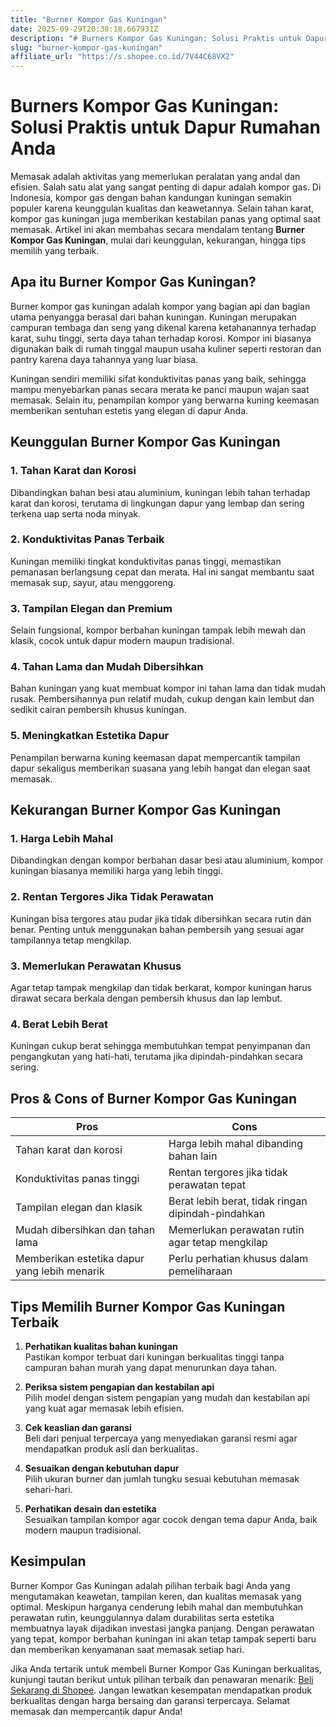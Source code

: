 ```yaml
---
title: "Burner Kompor Gas Kuningan"
date: 2025-09-29T20:38:18.667931Z
description: "# Burners Kompor Gas Kuningan: Solusi Praktis untuk Dapur Rumahan Anda..."
slug: "burner-kompor-gas-kuningan"
affiliate_url: "https://s.shopee.co.id/7V44C68VX2"
---
```

# Burners Kompor Gas Kuningan: Solusi Praktis untuk Dapur Rumahan Anda

Memasak adalah aktivitas yang memerlukan peralatan yang andal dan efisien. Salah satu alat yang sangat penting di dapur adalah kompor gas. Di Indonesia, kompor gas dengan bahan kandungan kuningan semakin populer karena keunggulan kualitas dan keawetannya. Selain tahan karat, kompor gas kuningan juga memberikan kestabilan panas yang optimal saat memasak. Artikel ini akan membahas secara mendalam tentang **Burner Kompor Gas Kuningan**, mulai dari keunggulan, kekurangan, hingga tips memilih yang terbaik.

## Apa itu Burner Kompor Gas Kuningan?

Burner kompor gas kuningan adalah kompor yang bagian api dan bagian utama penyangga berasal dari bahan kuningan. Kuningan merupakan campuran tembaga dan seng yang dikenal karena ketahanannya terhadap karat, suhu tinggi, serta daya tahan terhadap korosi. Kompor ini biasanya digunakan baik di rumah tinggal maupun usaha kuliner seperti restoran dan pantry karena daya tahannya yang luar biasa.

Kuningan sendiri memiliki sifat konduktivitas panas yang baik, sehingga mampu menyebarkan panas secara merata ke panci maupun wajan saat memasak. Selain itu, penampilan kompor yang berwarna kuning keemasan memberikan sentuhan estetis yang elegan di dapur Anda. 

## Keunggulan Burner Kompor Gas Kuningan

### 1. **Tahan Karat dan Korosi**

Dibandingkan bahan besi atau aluminium, kuningan lebih tahan terhadap karat dan korosi, terutama di lingkungan dapur yang lembap dan sering terkena uap serta noda minyak.

### 2. **Konduktivitas Panas Terbaik**

Kuningan memiliki tingkat konduktivitas panas tinggi, memastikan pemanasan berlangsung cepat dan merata. Hal ini sangat membantu saat memasak sup, sayur, atau menggoreng.

### 3. **Tampilan Elegan dan Premium**

Selain fungsional, kompor berbahan kuningan tampak lebih mewah dan klasik, cocok untuk dapur modern maupun tradisional.

### 4. **Tahan Lama dan Mudah Dibersihkan**

Bahan kuningan yang kuat membuat kompor ini tahan lama dan tidak mudah rusak. Pembersihannya pun relatif mudah, cukup dengan kain lembut dan sedikit cairan pembersih khusus kuningan.

### 5. **Meningkatkan Estetika Dapur**

Penampilan berwarna kuning keemasan dapat mempercantik tampilan dapur sekaligus memberikan suasana yang lebih hangat dan elegan saat memasak.

## Kekurangan Burner Kompor Gas Kuningan

### 1. **Harga Lebih Mahal**

Dibandingkan dengan kompor berbahan dasar besi atau aluminium, kompor kuningan biasanya memiliki harga yang lebih tinggi.

### 2. **Rentan Tergores Jika Tidak Perawatan**

Kuningan bisa tergores atau pudar jika tidak dibersihkan secara rutin dan benar. Penting untuk menggunakan bahan pembersih yang sesuai agar tampilannya tetap mengkilap.

### 3. **Memerlukan Perawatan Khusus**

Agar tetap tampak mengkilap dan tidak berkarat, kompor kuningan harus dirawat secara berkala dengan pembersih khusus dan lap lembut.

### 4. **Berat Lebih Berat**

Kuningan cukup berat sehingga membutuhkan tempat penyimpanan dan pengangkutan yang hati-hati, terutama jika dipindah-pindahkan secara sering.

## Pros & Cons of Burner Kompor Gas Kuningan

| **Pros** | **Cons** |
|---|---|
| Tahan karat dan korosi | Harga lebih mahal dibanding bahan lain |
| Konduktivitas panas tinggi | Rentan tergores jika tidak perawatan tepat |
| Tampilan elegan dan klasik | Berat lebih berat, tidak ringan dipindah-pindahkan |
| Mudah dibersihkan dan tahan lama | Memerlukan perawatan rutin agar tetap mengkilap |
| Memberikan estetika dapur yang lebih menarik | Perlu perhatian khusus dalam pemeliharaan |

## Tips Memilih Burner Kompor Gas Kuningan Terbaik

1. **Perhatikan kualitas bahan kuningan**  
Pastikan kompor terbuat dari kuningan berkualitas tinggi tanpa campuran bahan murah yang dapat menurunkan daya tahan.

2. **Periksa sistem pengapian dan kestabilan api**  
Pilih model dengan sistem pengapian yang mudah dan kestabilan api yang kuat agar memasak lebih efisien.

3. **Cek keaslian dan garansi**  
Beli dari penjual terpercaya yang menyediakan garansi resmi agar mendapatkan produk asli dan berkualitas.

4. **Sesuaikan dengan kebutuhan dapur**  
Pilih ukuran burner dan jumlah tungku sesuai kebutuhan memasak sehari-hari.

5. **Perhatikan desain dan estetika**  
Sesuaikan tampilan kompor agar cocok dengan tema dapur Anda, baik modern maupun tradisional.

## Kesimpulan

Burner Kompor Gas Kuningan adalah pilihan terbaik bagi Anda yang mengutamakan keawetan, tampilan keren, dan kualitas memasak yang optimal. Meskipun harganya cenderung lebih mahal dan membutuhkan perawatan rutin, keunggulannya dalam durabilitas serta estetika membuatnya layak dijadikan investasi jangka panjang. Dengan perawatan yang tepat, kompor berbahan kuningan ini akan tetap tampak seperti baru dan memberikan kenyamanan saat memasak setiap hari.

Jika Anda tertarik untuk membeli Burner Kompor Gas Kuningan berkualitas, kunjungi tautan berikut untuk pilihan terbaik dan penawaran menarik: [Beli Sekarang di Shopee](https://s.shopee.co.id/7V44C68VX2). Jangan lewatkan kesempatan mendapatkan produk berkualitas dengan harga bersaing dan garansi terpercaya. Selamat memasak dan mempercantik dapur Anda!
